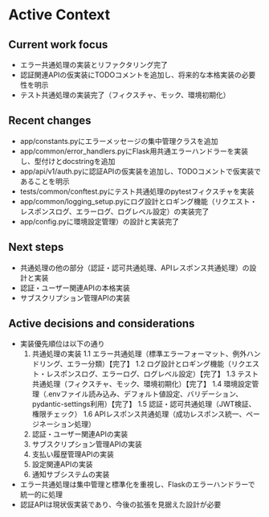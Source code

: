 # Active Context

## Current work focus
- エラー共通処理の実装とリファクタリング完了
- 認証関連APIの仮実装にTODOコメントを追加し、将来的な本格実装の必要性を明示
- テスト共通処理の実装完了（フィクスチャ、モック、環境初期化）

## Recent changes
- app/constants.pyにエラーメッセージの集中管理クラスを追加
- app/common/error_handlers.pyにFlask用共通エラーハンドラーを実装し、型付けとdocstringを追加
- app/api/v1/auth.pyに認証APIの仮実装を追加し、TODOコメントで仮実装であることを明示
- tests/common/conftest.pyにテスト共通処理のpytestフィクスチャを実装
- app/common/logging_setup.pyにログ設計とロギング機能（リクエスト・レスポンスログ、エラーログ、ログレベル設定）の実装完了
- app/config.pyに環境設定管理）の設計と実装完了

## Next steps
- 共通処理の他の部分（認証・認可共通処理、APIレスポンス共通処理）の設計と実装
- 認証・ユーザー関連APIの本格実装
- サブスクリプション管理APIの実装

## Active decisions and considerations
- 実装優先順位は以下の通り
  1. 共通処理の実装
    1.1 エラー共通処理（標準エラーフォーマット、例外ハンドリング、エラー分類）【完了】
    1.2 ログ設計とロギング機能（リクエスト・レスポンスログ、エラーログ、ログレベル設定）【完了】
    1.3 テスト共通処理（フィクスチャ、モック、環境初期化）【完了】
    1.4 環境設定管理（.envファイル読み込み、デフォルト値設定、バリデーション、pydantic-settings利用）【完了】
    1.5 認証・認可共通処理（JWT検証、権限チェック）
    1.6 APIレスポンス共通処理（成功レスポンス統一、ページネーション処理）
  2. 認証・ユーザー関連APIの実装
  3. サブスクリプション管理APIの実装
  4. 支払い履歴管理APIの実装
  5. 設定関連APIの実装
  6. 通知サブシステムの実装
- エラー共通処理は集中管理と標準化を重視し、Flaskのエラーハンドラーで統一的に処理
- 認証APIは現状仮実装であり、今後の拡張を見据えた設計が必要
